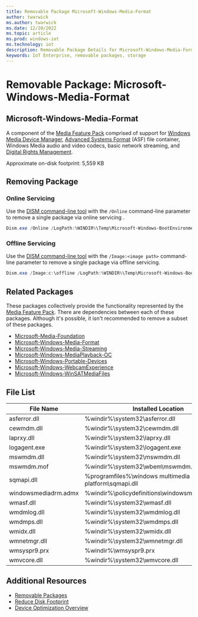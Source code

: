 ```yaml
---
title: Removable Package Microsoft-Windows-Media-Format
author: twarwick
ms.author: twarwick
ms.date: 12/20/2022
ms.topic: article
ms.prod: windows-iot
ms.technology: iot
description: Removable Package Details for Microsoft-Windows-Media-Format
keywords: IoT Enterprise, removable packages, storage
---
```


# Removable Package: Microsoft-Windows-Media-Format
## Microsoft-Windows-Media-Format
A component of the [Media Feature Pack](/windows/win32/wmdm/windows-media-device-manager-architecture) comprised of support for [Windows Media Device Manager](/windows/win32/wmdm/windows-media-device-manager-architecture),  [Advanced Systems Format](/windows/win32/wmformat/overview-of-the-asf-format) (ASF) file container, Windows Media audio and video codecs, basic network streaming, and [Digital Rights Management](/windows/win32/wmformat/overview-of-windows-media-drm).

Approximate on-disk footprint: 5,559 KB

## Removing Package

### Online Servicing 
Use the [DISM command-line tool](/windows-hardware/manufacture/desktop/what-is-dism) with the ```/Online``` command-line parameter to remove a single package via online servicing .

```powershell
Dism.exe /Online /LogPath:%WINDIR%\Temp\Microsoft-Windows-BootEnvironment-Dvd.log /NoRestart /Disable-Feature /FeatureName:Microsoft-Windows-BootEnvironment-Dvd /PackageName:@Package
````
### Offline Servicing
Use the [DISM command-line tool](/windows-hardware/manufacture/desktop/what-is-dism) with the ```/Image:<image path>``` command-line parameter to remove a single package via offline servicing.

```powershell
Dism.exe /Image:c:\offline /LogPath:%WINDIR%\Temp\Microsoft-Windows-BootEnvironment-Dvd.log /NoRestart /Disable-Feature /FeatureName:Microsoft-Windows-BootEnvironment-Dvd /PackageName:@Package
````

## Related Packages
These packages collectively provide the functionality represented by the [Media Feature Pack](/windows/win32/wmdm/windows-media-device-manager-architecture).  There are dependencies between each of these packages.  Although it's possible, it isn't recommended to remove a subset of these packages.

- [Microsoft-Media-Foundation](/windows/iot/iot-enterprise/Optimize-Your-Device/Removable-Packages-Details/Microsoft-Media-Foundation)
- [Microsoft-Windows-Media-Format](/windows/iot/iot-enterprise/Optimize-Your-Device/Removable-Packages-Details/Microsoft-Windows-Media-Format)
- [Microsoft-Windows-Media-Streaming](/windows/iot/iot-enterprise/Optimize-Your-Device/Removable-Packages-Details/Microsoft-Windows-Media-Streaming) 
- [Microsoft-Windows-MediaPlayback-OC](/windows/iot/iot-enterprise/Optimize-Your-Device/Removable-Packages-Details/Microsoft-Windows-MediaPlayback-OC)    
- [Microsoft-Windows-Portable-Devices](/windows/iot/iot-enterprise/Optimize-Your-Device/Removable-Packages-Details/Microsoft-Windows-Portable-Devices)   
- [Microsoft-Windows-WebcamExperience](/windows/iot/iot-enterprise/Optimize-Your-Device/Removable-Packages-Details/Microsoft-Windows-WebcamExperience.md) 
- [Microsoft-Windows-WinSATMediaFiles](/windows/iot/iot-enterprise/Optimize-Your-Device/Removable-Packages-Details/Microsoft-Windows-WinSATMediaFiles.md) 

## File List
| File Name | Installed Location |
|-----------|--------------------|
| asferror.dll			| %windir%\system32\asferror.dll
| cewmdm.dll			| %windir%\system32\cewmdm.dll
| laprxy.dll			| %windir%\system32\laprxy.dll
| logagent.exe			| %windir%\system32\logagent.exe
| mswmdm.dll			| %windir%\system32\mswmdm.dll
| mswmdm.mof			| %windir%\system32\wbem\mswmdm.mof
| sqmapi.dll			| %programfiles%\windows multimedia platform\sqmapi.dll
| windowsmediadrm.admx 	| %windir%\policydefinitions\windowsmediadrm.admx |
| wmasf.dll				| %windir%\system32\wmasf.dll
| wmdmlog.dll			| %windir%\system32\wmdmlog.dll
| wmdmps.dll			| %windir%\system32\wmdmps.dll
| wmidx.dll				| %windir%\system32\wmidx.dll
| wmnetmgr.dll			| %windir%\system32\wmnetmgr.dll
| wmsyspr9.prx			| %windir%\wmsyspr9.prx
| wmvcore.dll			| %windir%\system32\wmvcore.dll

## Additional Resources
- [Removable Packages](/windows/iot/iot-enterprise/Optimize-Your-Device/Removable-Packages-Details/Removable-Packages.md)
- [Reduce Disk Footprint](/windows/iot/iot-enterprise/Optimize-Your-Device/Reduce-Disk-Footprint.md)
- [Device Optimization Overview](/windows/iot/iot-enterprise/Optimize-Your-Device/Overview.md)
